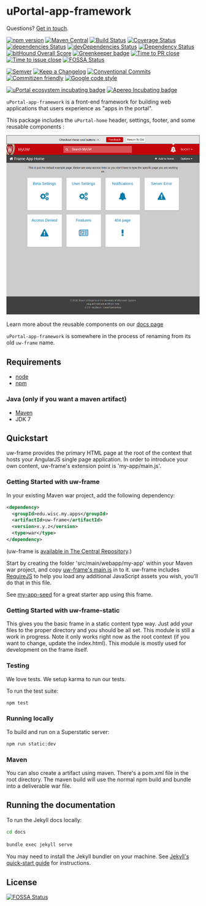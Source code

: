 # uPortal-app-framework

Questions? [Get in touch][uportal-user@].

<!-- current project status -->
[![npm version](https://badge.fury.io/js/uw-frame.svg)](https://badge.fury.io/js/uw-frame)
[![Maven Central](https://maven-badges.herokuapp.com/maven-central/edu.wisc.my.apps/uw-frame/badge.svg)](https://maven-badges.herokuapp.com/maven-central/edu.wisc.my.apps/uw-frame)
[![Build Status](https://travis-ci.org/UW-Madison-DoIT/uw-frame.svg)](https://travis-ci.org/UW-Madison-DoIT/uw-frame)
[![Coverage Status](https://coveralls.io/repos/UW-Madison-DoIT/uw-frame/badge.svg?branch=master&service=github)](https://coveralls.io/github/UW-Madison-DoIT/uw-frame?branch=master)
[![dependencies Status](https://david-dm.org/UW-Madison-DoIT/uw-frame/status.svg)](https://david-dm.org/UW-Madison-DoIT/uw-frame)
[![devDependencies Status](https://david-dm.org/UW-Madison-DoIT/uw-frame/dev-status.svg)](https://david-dm.org/UW-Madison-DoIT/uw-frame?type=dev)
[![Dependency Status](https://dependencyci.com/github/UW-Madison-DoIT/uw-frame/badge)](https://dependencyci.com/github/UW-Madison-DoIT/uw-frame)
[![bitHound Overall Score](https://www.bithound.io/github/UW-Madison-DoIT/uw-frame/badges/score.svg)](https://www.bithound.io/github/UW-Madison-DoIT/uw-frame)
[![Greenkeeper badge](https://badges.greenkeeper.io/UW-Madison-DoIT/uw-frame.svg)](https://greenkeeper.io/)
[![Time to PR close](http://issuestats.com/github/uw-madison-doit/uw-frame/badge/pr)](http://issuestats.com/github/uw-madison-doit/uw-frame)
[![Time to issue close](http://issuestats.com/github/uw-madison-doit/uw-frame/badge/issue)](http://issuestats.com/github/uw-madison-doit/uw-frame)
[![FOSSA Status](https://app.fossa.io/api/projects/git%2Bgithub.com%2FUW-Madison-DoIT%2Fuw-frame.svg?type=shield)](https://app.fossa.io/projects/git%2Bgithub.com%2FUW-Madison-DoIT%2Fuw-frame?ref=badge_shield)

<!-- standards used in project -->
[![Semver](http://img.shields.io/SemVer/2.0.0.png)](http://semver.org/spec/v2.0.0.html)
[![Keep a Changelog](https://img.shields.io/badge/Keep%20a%20Changelog-1.0.0-brightgreen.svg)](http://keepachangelog.com/en/1.0.0/)
[![Conventional Commits](https://img.shields.io/badge/Conventional%20Commits-1.0.0-yellow.svg)](https://conventionalcommits.org)
[![Commitizen friendly](https://img.shields.io/badge/commitizen-friendly-brightgreen.svg)](http://commitizen.github.io/cz-cli/)
[![Google code style](https://img.shields.io/badge/code_style-Google-green.svg?style=flat)](https://google.github.io/styleguide/)

<!-- incubation status -->
[![uPortal ecosystem incubating badge](https://img.shields.io/badge/uPortal%20ecosystem-incubating-blue.svg)](http://uw-madison-doit.github.io/angularjs-portal/apereo-incubation.html)
[![Apereo Incubating badge](https://img.shields.io/badge/apereo-incubating-blue.svg?logo=data%3Aimage%2Fpng%3Bbase64%2CiVBORw0KGgoAAAANSUhEUgAAAA4AAAAOCAYAAAAfSC3RAAAABmJLR0QA%2FwD%2FAP%2BgvaeTAAAACXBIWXMAAAsTAAALEwEAmpwYAAAAB3RJTUUH4QUTEi0ybN9p9wAAAiVJREFUKM9lkstLlGEUxn%2Fv%2B31joou0GTFKyswkKrrYdaEQ4cZAy4VQUS2iqH%2BrdUSNYmK0EM3IkjaChnmZKR0dHS0vpN%2FMe97TIqfMDpzN4XkeDg8%2Fw45R1XNAu%2Fe%2BGTgAqLX2KzAQRVGytLR0jN2jqo9FZFRVvfded66KehH5oKr3dpueiMiK915FRBeXcjo9k9K5zLz%2B3Nz8EyAqX51zdwGMqp738NSonlxf36Cn7zX9b4eYX8gSBAE1Bw9wpLaW%2BL5KWluukYjH31tr71vv%2FU0LJ5xzdL3q5dmLJK7gON5wjEQizsTkFMmeXkbHxtHfD14WkbYQaFZVMzk1zfDHERrPnqGz4wZ1tYfJ5%2FPMLOYYW16ltrqKRDyOMcYATXa7PRayixSc4%2FKFRhrqjxKGIWVlZVQkqpg1pYyvR%2BTFF2s5FFprVVXBAAqq%2F7a9uPKd1NomeTX4HXfrvZ8D2F9dTSwWMjwywueJLxQKBdLfZunue0Mqt8qPyMHf0HRorR0ArtbX1Zkrly7yPNnN1EyafZUVZLJZxjNLlHc%2BIlOxly0RyktC770fDIGX3vuOMAxOt19vJQxD%2BgeHmE6liMVKuNPawlZ9DWu2hG8bW1Tuib0LgqCrCMBDEckWAVjKLetMOq2ZhQV1zulGVFAnohv5wrSq3tpNzwMR%2BSQi%2FyEnIl5Ehpxzt4t6s9McRdGpIChpM8Y3ATXbkKdEZDAIgqQxZrKo%2FQUk5F9Xr20TrQAAAABJRU5ErkJggg%3D%3D)](https://www.apereo.org/content/projects-currently-incubation)

`uPortal-app-framework` is a front-end framework for building web applications that users experience as "apps in the portal".

This package includes the `uPortal-home` header, settings, footer, and some reusable components :

![uw-frame screenshot](uw-frame-screenshot.png "UW Frame")

Learn more about the reusable components on our [docs page](http://uw-madison-doit.github.io/uw-frame/)

`uPortal-app-framework` is somewhere in the process of renaming from its old `uw-frame` name.

## Requirements

* [node](https://nodejs.org/en/)
* [npm](https://www.npmjs.com/)

### Java (only if you want a maven artifact)
* [Maven](http://maven.apache.org)
* JDK 7

## Quickstart

uw-frame provides the primary HTML page at the root of the context that hosts your AngularJS single page application. In order to introduce your own content, uw-frame's extension point is 'my-app/main.js'.

### Getting Started with uw-frame

In your existing Maven war project, add the following dependency:

```xml
<dependency>
  <groupId>edu.wisc.my.apps</groupId>
  <artifactId>uw-frame</artifactId>
  <version>x.y.z</version>
  <type>war</type>
</dependency>
```

(uw-frame is [available in The Central Repository](http://search.maven.org/#search%7Cgav%7C1%7Cg%3A%22edu.wisc.my.apps%22%20AND%20a%3A%22uw-frame%22).)

Start by creating the folder 'src/main/webapp/my-app' within your Maven war project, and copy [uw-frame's main.js](uw-frame-components/my-app/main.js) in to it.
uw-frame includes [RequireJS](http://requirejs.org/) to help you load any additional JavaScript assets you wish, you'll do that in this file.

See [my-app-seed](https://github.com/UW-Madison-DoIT/my-app-seed) for a great starter app using this frame.

### Getting Started with uw-frame-static

This gives you the basic frame in a static content type way. Just add your files to the proper directory and you should be all set. This module is still a work in progress. Note it only works right now as the root context (if you want to change, update the index.html). This module is mostly used for development on the frame itself.

### Testing

We love tests. We setup karma to run our tests.

To run the test suite:

```sh
npm test
```

### Running locally

To build and run on a Superstatic server:

```sh
npm run static:dev
```

### Maven

You can also create a artifact using maven.  There's a pom.xml file in the
root directory.  The maven build will use the normal npm build and
bundle into a deliverable war file.

## Running the documentation

To run the Jekyll docs locally:

```sh
cd docs

bundle exec jekyll serve
```

You may need to install the Jekyll bundler on your machine. See [Jekyll's quick-start guide](https://jekyllrb.com/docs/quickstart/) for instructions.

[uportal-user@]: https://groups.google.com/a/apereo.org/forum/#!forum/uportal-user


## License
[![FOSSA Status](https://app.fossa.io/api/projects/git%2Bgithub.com%2FUW-Madison-DoIT%2Fuw-frame.svg?type=large)](https://app.fossa.io/projects/git%2Bgithub.com%2FUW-Madison-DoIT%2Fuw-frame?ref=badge_large)